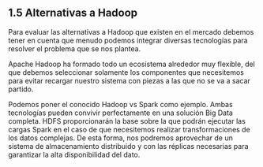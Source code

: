 ## 1.5 Alternativas a Hadoop

Para evaluar las alternativas a Hadoop que existen en el mercado debemos tener en cuenta que menudo podemos integrar diversas tecnologías para resolver el problema que se nos plantea.

Apache Hadoop ha formado todo un ecosistema alrededor muy flexible, del que debemos seleccionar solamente los componentes que necesitemos para evitar recargar nuestro sistema con piezas a las que no se va a sacar partido.

Podemos poner el conocido Hadoop vs Spark como ejemplo. Ambas tecnologías pueden convivir perfectamente en una solución Big Data completa. HDFS proporcionarán la base sobre la que podrán ejecutar las cargas Spark en el caso de que necesitemos realizar transformaciones de los datos complejas. De esta forma, nos podremos aprovechar de un sistema de almacenamiento distribuido y con las réplicas necesarias para garantizar la alta disponibilidad del dato.
